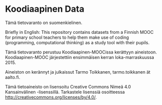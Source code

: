 # Koodiaapinen Data

Tämä tietovaranto on suomenkielinen.

Briefly in English: This repository contains datasets from a Finnish MOOC
for primary school teachers to help them make use of coding (programming,
computational thinking) as a study tool with their pupils.

Tämä tietovaranto perustuu Koodiaapinen-MOOCissa kerättyyn aineistoon.
Koodiaapinen-MOOC järjestettiin ensimmäisen kerran loka-marraskuussa 2015.

Aineiston on kerännyt ja julkaissut Tarmo Toikkanen, tarmo.toikkanen ät aalto.fi.

Tämä tietoaineisto on lisensoitu Creative Commons Nimeä 4.0 Kansainvälinen -lisenssillä.
Tarkastele lisenssiä osoitteessa http://creativecommons.org/licenses/by/4.0/.
